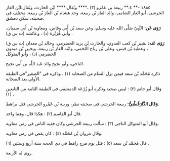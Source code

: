 ١٨٨٥ -** ٤:** ربيعة بن عَمْرو (٣) ،**** ويُقال:**** ابْن الحارث، ويُقال:ابْن الغاز الجرشي، أبو الغاز الشامي، والد الغاز بْن ربيعة، وجد هشام بْن الغاز بْن ربيعة. مختلف في صحبته، سكن دمشق.

**رَوَى عَن:** النَّبِيّ صَلَّى الله عليه وسلم، وعن سعد بْن أَبي وقاص، ومعاوية بْن أَبي سفيان، وأبي هُرَيْرة (د) ، وعائشه (ت س ق) .

**رَوَى عَنه:** بشير بْن كعب العدوي، والحارث بْن يزيد الحضرمي، وخالد بْن معدان (ت س ق) ، وعطية بْن قيس، وعلي بْن رباح اللخمي، وابْنه الغاز بْن ربيعة، ويحيى بْن ميمون الحضرمي (د) ، وأبو المتوكل

الناجي، وأبو نجيح والد عَبد اللَّهِ بن أَبي نجيح.

ذكره مُحَمَّد بْن سعد فيمن نزل الشام من الصحابة (١) ، وذكره في "الصغير"في الطبقة الأولى بعد الصحابة.

وَقَال أبو حاتم (٢) : ليس صحبة.وذكره أبو زُرْعَة الدمشقي في الطبقة الثانية من التابعين (١) .

**وَقَال الدَّارَقُطْنِيُّ:** ربيعة الجرشي في صحبته نظر، وربية بْن عَمْرو الجرشي قتل براهط.

قال أبو القاسم (٢) : هكذا قال، وهما واحد.

وَقَال أبو المتوكل الناجي (٣) : سألت ربيعة الجرشي وكان فقيه الناس في زمن معاوية.

وَقَال مروان بْن مُحَمَّد (٤) : كان يقص في زمن معاوية.

قال مُحَمَّد بْن سعد (٥) : قتل يوم مرج راهط في ذي الحجه سنة أربع وستين (٦) .

روى له الأربعة.